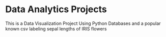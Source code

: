 # Data Analytics Projects
 This is a Data Visualization Project Using Python Databases and a popular known csv labeling sepal lengths of IRIS flowers
